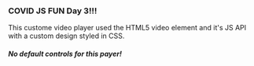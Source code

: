 ### COVID JS FUN Day 3!!!

This custome video player used the HTML5 video element and  it's JS API with a custom design styled in CSS.
##### No default controls for this payer!
